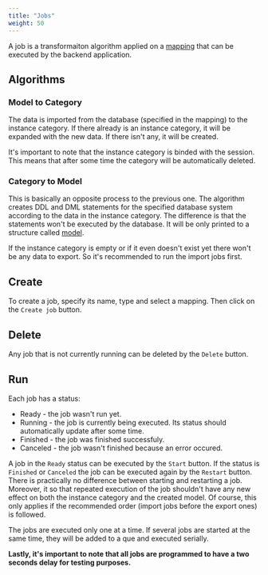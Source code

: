 ```yaml
---
title: "Jobs"
weight: 50
---
```


A job is a transformaiton algorithm applied on a [mapping](mappings.md) that can be executed by the backend application.

## Algorithms

### Model to Category

The data is imported from the database (specified in the mapping) to the instance category. If there already is an instance category, it will be expanded with the new data. If there isn't any, it will be created. 

It's important to note that the instance category is binded with the session. This means that after some time the category will be automatically deleted. 

### Category to Model

This is basically an opposite process to the previous one. The algorithm creates DDL and DML statements for the specified database system according to the data in the instance category. The difference is that the statements won't be executed by the database. It will be only printed to a structure called [model](models.md).

If the instance category is empty or if it even doesn't exist yet there won't be any data to export. So it's recommended to run the import jobs first.

## Create

To create a job, specify its name, type and select a mapping. Then click on the `Create job` button.

## Delete

Any job that is not currently running can be deleted by the `Delete` button.

## Run

Each job has a status:
- Ready - the job wasn't run yet.
- Running - the job is currently being executed. Its status should automatically update after some time.
- Finished - the job was finished successfuly.
- Canceled - the job wasn't finished because an error occured.

A job in the `Ready` status can be executed by the `Start` button. If the status is `Finished` or `Canceled` the job can be executed again by the `Restart` button. There is practically no difference between starting and restarting a job. Moreover, it so that repeated execution of the job shouldn't have any new effect on both the instance category and the created model. Of course, this only applies if the recommended order (import jobs before the export ones) is followed.

The jobs are executed only one at a time. If several jobs are started at the same time, they will be added to a que and executed serially.

**Lastly, it's important to note that all jobs are programmed to have a two seconds delay for testing purposes.**
